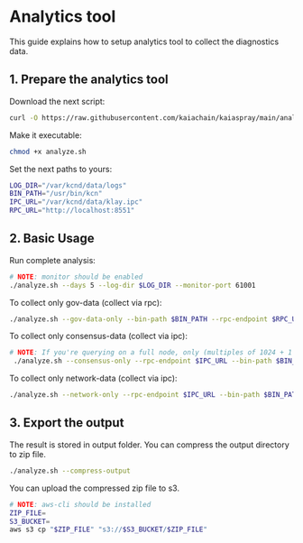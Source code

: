 # Analytics tool

This guide explains how to setup analytics tool to collect the diagnostics data.

## 1. Prepare the analytics tool
Download the next script:
```bash
curl -O https://raw.githubusercontent.com/kaiachain/kaiaspray/main/analyze.sh
```
Make it executable:
```bash
chmod +x analyze.sh
```
Set the next paths to yours:
```bash
LOG_DIR="/var/kcnd/data/logs"
BIN_PATH="/usr/bin/kcn"
IPC_URL="/var/kcnd/data/klay.ipc"
RPC_URL="http://localhost:8551"
```

## 2. Basic Usage
Run complete analysis:
```bash
# NOTE: monitor should be enabled
./analyze.sh --days 5 --log-dir $LOG_DIR --monitor-port 61001
```

To collect only gov-data (collect via rpc):
```bash
./analyze.sh --gov-data-only --bin-path $BIN_PATH --rpc-endpoint $RPC_URL --block-height 5
```

To collect only consensus-data (collect via ipc):
```bash
# NOTE: If you're querying on a full node, only (multiples of 1024 + 1 or recent) block nums are available.
 ./analyze.sh --consensus-only --rpc-endpoint $IPC_URL --bin-path $BIN_PATH --block-height 1025
```

To collect only network-data (collect via ipc):
```bash
./analyze.sh --network-only --rpc-endpoint $IPC_URL --bin-path $BIN_PATH
```

## 3. Export the output

The result is stored in output folder. You can compress the output directory to zip file.
```bash
./analyze.sh --compress-output
```
You can upload the compressed zip file to s3.
```bash
# NOTE: aws-cli should be installed
ZIP_FILE=
S3_BUCKET=
aws s3 cp "$ZIP_FILE" "s3://$S3_BUCKET/$ZIP_FILE"
```